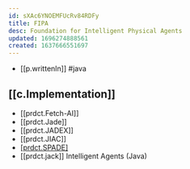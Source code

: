 ```yaml
---
id: sXAc6YNOEMFUcRv84RDFy
title: FIPA
desc: Foundation for Intelligent Physical Agents
updated: 1696274888561
created: 1637666551697
---
```




- [[p.writtenIn]] #java

## [[c.Implementation]]

- [[prdct.Fetch-AI]]
- [[prdct.Jade]]
- [[prdct.JADEX]]
- [[prdct.JIAC]]
- [[prdct.SPADE]](Python)
- [[prdct.jack]] Intelligent Agents (Java)

